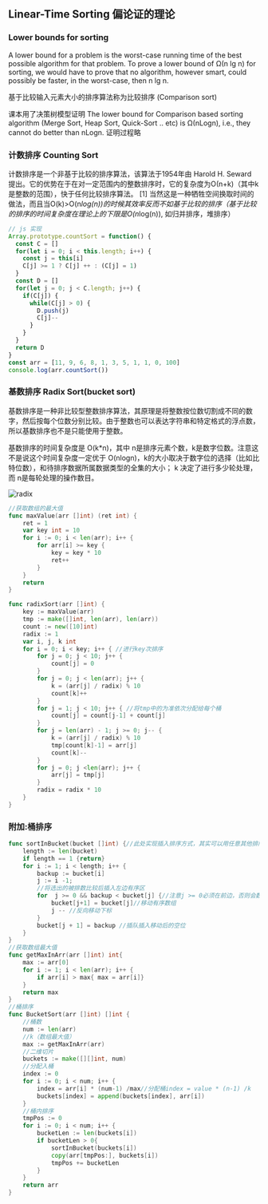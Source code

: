## Linear-Time Sorting 偏论证的理论

### Lower bounds for sorting

A lower bound for a problem is the worst-case running time of the best possible algorithm for that problem. To prove a lower bound of Ω(n lg n) for sorting, we would have to prove that no algorithm, however smart, could possibly be faster, in the worst-case, then n lg n.

基于比较输入元素大小的排序算法称为比较排序 (Comparison sort)

课本用了决策树模型证明 The lower bound for Comparison based sorting algorithm (Merge Sort, Heap Sort, Quick-Sort .. etc) is Ω(nLogn), i.e., they cannot do better than nLogn. 
证明过程略

### 计数排序 Counting Sort

计数排序是一个非基于比较的排序算法，该算法于1954年由 Harold H. Seward 提出。它的优势在于在对一定范围内的整数排序时，它的复杂度为Ο(n+k)（其中k是整数的范围），快于任何比较排序算法。 [1]  当然这是一种牺牲空间换取时间的做法，而且当O(k)>O(n*log(n))的时候其效率反而不如基于比较的排序（基于比较的排序的时间复杂度在理论上的下限是O(n*log(n)), 如归并排序，堆排序）

~~~javascript
// js 实现
Array.prototype.countSort = function() {
  const C = []
  for(let i = 0; i < this.length; i++) {
    const j = this[i]
    C[j] >= 1 ? C[j] ++ : (C[j] = 1)
  }
  const D = []
  for(let j = 0; j < C.length; j++) {
    if(C[j]) {
      while(C[j] > 0) {
        D.push(j)
        C[j]--
      }
    }
  }
  return D
}
const arr = [11, 9, 6, 8, 1, 3, 5, 1, 1, 0, 100]
console.log(arr.countSort())
~~~

### 基数排序 Radix Sort(bucket sort)

基数排序是一种非比较型整数排序算法，其原理是将整数按位数切割成不同的数字，然后按每个位数分别比较。由于整数也可以表达字符串和特定格式的浮点数，所以基数排序也不是只能使用于整数。

基数排序的时间复杂度是 O(k*n)，其中 n是排序元素个数，k是数字位数。注意这不是说这个时间复杂度一定优于 O(nlogn)，k的大小取决于数字位的选择（比如比特位数），和待排序数据所属数据类型的全集的大小； k 决定了进行多少轮处理，而 n是每轮处理的操作数目。

![radix]("~@assets/50/radix.sort")

~~~go
//获取数组的最大值
func maxValue(arr []int) (ret int) {
    ret = 1 
    var key int = 10
    for i := 0; i < len(arr); i++ {
        for arr[i] >= key {
            key = key * 10
            ret++
        }
    }
    return
}

func radixSort(arr []int) {
    key := maxValue(arr)
    tmp := make([]int, len(arr), len(arr))
    count := new([10]int)
    radix := 1
    var i, j, k int
    for i = 0; i < key; i++ { //进行key次排序
        for j = 0; j < 10; j++ {
            count[j] = 0
        }
        for j = 0; j < len(arr); j++ {
            k = (arr[j] / radix) % 10
            count[k]++
        }
        for j = 1; j < 10; j++ { //将tmp中的为准依次分配给每个桶
            count[j] = count[j-1] + count[j]
        }
        for j = len(arr) - 1; j >= 0; j-- {
            k = (arr[j] / radix) % 10
            tmp[count[k]-1] = arr[j]
            count[k]--
        }
        for j = 0; j <len(arr); j++ {
            arr[j] = tmp[j]
        }
        radix = radix * 10
    }
}
~~~

### 附加:桶排序
~~~go
func sortInBucket(bucket []int) {//此处实现插入排序方式，其实可以用任意其他排序方式
    length := len(bucket)
    if length == 1 {return}
    for i := 1; i < length; i++ {
        backup := bucket[i]
        j := i -1;
        //将选出的被排数比较后插入左边有序区
        for  j >= 0 && backup < bucket[j] {//注意j >= 0必须在前边，否则会数组越界
            bucket[j+1] = bucket[j]//移动有序数组
            j -- //反向移动下标
        }
        bucket[j + 1] = backup //插队插入移动后的空位
    }
}
//获取数组最大值
func getMaxInArr(arr []int) int{
    max := arr[0]
    for i := 1; i < len(arr); i++ {
        if arr[i] > max{ max = arr[i]}
    }
    return max
}
//桶排序
func BucketSort(arr []int) []int {
    //桶数
    num := len(arr)
    //k（数组最大值）
    max := getMaxInArr(arr)
    //二维切片
    buckets := make([][]int, num)
    //分配入桶
    index := 0
    for i := 0; i < num; i++ {
        index = arr[i] * (num-1) /max//分配桶index = value * (n-1) /k
        buckets[index] = append(buckets[index], arr[i])
    }
    //桶内排序
    tmpPos := 0
    for i := 0; i < num; i++ {
        bucketLen := len(buckets[i])
        if bucketLen > 0{
            sortInBucket(buckets[i])
            copy(arr[tmpPos:], buckets[i])
            tmpPos += bucketLen
        }
    }
    return arr
}
~~~
